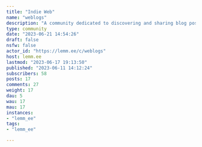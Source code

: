 ```yaml
---
title: "Indie Web" 
name: "weblogs"
description: "A community dedicated to discovering and sharing blog posts from indie web authors. Could serve as a comments section if your blog doesn't have it. Talking about meta and posting tutorials is also welcome :)**Rules:** - Keep content related to the Indie Web- No low effort blog posts- Blog posts should be in English- No far-right authors- Do not copy and paste titles of the blog posts you share, try to rephrase it at least somehow (this rule does **not** apply to any other type of stuff you share)"
type: community
date: "2023-06-21 14:54:26"
draft: false
nsfw: false
actor_id: "https://lemm.ee/c/weblogs"
host: lemm.ee
lastmod: "2023-06-17 19:13:50"
published: "2023-06-11 14:12:24"
subscribers: 58
posts: 17
comments: 27
weight: 17
dau: 5
wau: 17
mau: 17
instances:
- "lemm_ee"
tags: 
- "lemm_ee"

---
```

